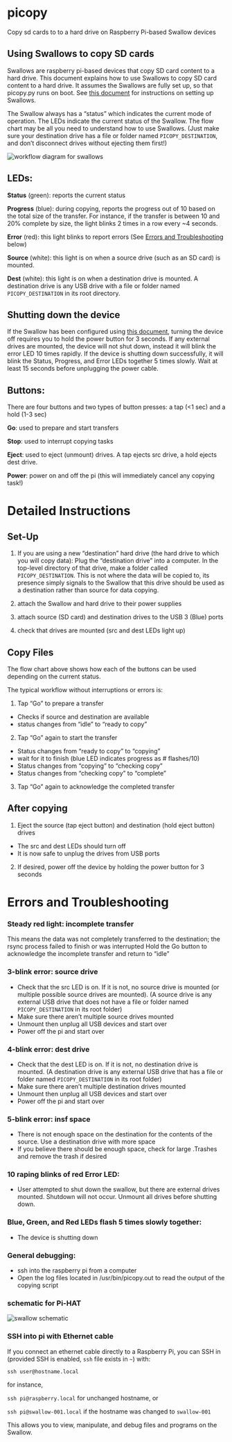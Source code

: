 # picopy
Copy sd cards to to a hard drive on Raspberry Pi-based Swallow devices

## Using Swallows to copy SD cards
Swallows are raspberry pi-based devices that copy SD card content to a hard drive. This document explains how to use Swallows to copy SD card content to a hard drive. It assumes the Swallows are fully set up, so that picopy.py runs on boot. See [this document](https://gist.github.com/sammlapp/20e8957f0b5e225f8afa4d88947d8b02) for instructions on setting up Swallows. 

The Swallow always has a “status” which indicates the current mode of operation. The LEDs indicate the current status of the Swallow. The flow chart may be all you need to understand how to use Swallows. (Just make sure your destination drive has a file or folder named `PICOPY_DESTINATION`, and don’t disconnect drives without ejecting them first!)

![workflow diagram for swallows](img/workflow.jpg)

## LEDs: 
**Status** (green): reports the current status

**Progress** (blue): during copying, reports the progress out of 10 based on the total size of the transfer. For instance, if the transfer is between 10 and 20% complete by size, the light blinks 2 times in a row every ~4 seconds. 

**Error** (red): this light blinks to report errors (See [Errors and Troubleshooting](#errors-and-troubleshooting) below)

**Source** (white): this light is on when a source drive (such as an SD card) is mounted.

**Dest** (white): this light is on when a destination drive is mounted. A destination drive is any USB drive with a file or folder named `PICOPY_DESTINATION` in its root directory. 

## Shutting down the device
If the Swallow has been configured using [this document](https://gist.github.com/sammlapp/20e8957f0b5e225f8afa4d88947d8b02), turning the device off requires you to hold the power button for 3 seconds. If any external drives are mounted, the device will not shut down, instead it will blink the error LED 10 times rapidly. If the device is shutting down successfully, it will blink the Status, Progress, and Error LEDs together 5 times slowly. Wait at least 15 seconds before unplugging the power cable. 

## Buttons: 
There are four buttons and two types of button presses: a tap (<1 sec) and a hold (1-3 sec)

**Go**: used to prepare and start transfers

**Stop**: used to interrupt copying tasks

**Eject**: used to eject (unmount) drives. A tap ejects src drive, a hold ejects dest drive. 

**Power**: power on and off the pi (this will immediately cancel any copying task!)

# Detailed Instructions

## Set-Up
1. If you are using a new “destination” hard drive (the hard drive to which you will copy data): Plug the “destination drive” into a computer. In the top-level directory of that drive, make a folder called `PICOPY_DESTINATION`. This is not where the data will be copied to, its presence simply signals to the Swallow that this drive should be used as a destination rather than source for data copying.  

2. attach the Swallow and hard drive to their power supplies

3. attach source (SD card) and destination drives to the USB 3 (Blue) ports

4. check that drives are mounted (src and dest LEDs light up)

## Copy Files
The flow chart above shows how each of the buttons can be used depending on the current status. 

The typical workflow without interruptions or errors is:
1. Tap “Go” to prepare a transfer 
- Checks if source and destination are available
- status changes from “idle” to “ready to copy”
2. Tap “Go” again to start the transfer
- Status changes from “ready to copy” to “copying”
- wait for it to finish (blue LED indicates progress as # flashes/10)
- Status changes from “copying” to “checking copy”
- Status changes from “checking copy” to “complete”
3. Tap “Go” again to acknowledge the completed transfer

## After copying
1. Eject the source (tap eject button) and destination (hold eject button) drives
- The src and dest LEDs should turn off
- It is now safe to unplug the drives from USB ports
2. If desired, power off the device by holding the power button for 3 seconds

# Errors and Troubleshooting

### Steady red light: incomplete transfer
This means the data was not completely transferred to the destination; the rsync process failed to finish or was interrupted
Hold the Go button to acknowledge the incomplete transfer and return to “idle”

### 3-blink error: source drive
- Check that the src LED is on. If it is not, no source drive is mounted (or multiple possible source drives are mounted). (A source drive is any external USB drive that does not have a file or folder named `PICOPY_DESTINATION` in its root folder)
- Make sure there aren’t multiple source drives mounted
- Unmount then unplug all USB devices and start over
- Power off the pi and start over

### 4-blink error: dest drive
- Check that the dest LED is on. If it is not, no destination drive is mounted. (A destination drive is any external USB drive that has a file or folder named `PICOPY_DESTINATION` in its root folder)
- Make sure there aren’t multiple destination drives mounted
- Unmount then unplug all USB devices and start over
- Power off the pi and start over

### 5-blink error: insf space
-  There is not enough space on the destination for the contents of the source. Use a destination drive with more space
-  If you believe there should be enough space, check for large .Trashes and remove the trash if desired

### 10 raping blinks of red Error LED:
- User attempted to shut down the swallow, but there are external drives mounted. Shutdown will not occur. Unmount all drives before shutting down.

### Blue, Green, and Red LEDs flash 5 times slowly together:
- The device is shutting down

### General debugging: 
- ssh into the raspberry pi from a computer
- Open the log files located in /usr/bin/picopy.out to read the output of the copying script

### schematic for Pi-HAT
![swallow schematic](img/swallow-schematic.png)

### SSH into pi with Ethernet cable
If you connect an ethernet cable directly to a Raspberry Pi, you can SSH in (provided SSH is enabled, `ssh` file exists in `~`) with:

`ssh user@hostname.local`

for instance,

`ssh pi@raspberry.local` for unchanged hostname, or

`ssh pi@swallow-001.local` if the hostname was changed to `swallow-001`

This allows you to view, manipulate, and debug files and programs on the Swallow. 
